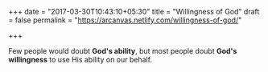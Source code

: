 +++
date = "2017-03-30T10:43:10+05:30"
title = "Willingness of God"
draft = false
permalink = "https://arcanvas.netlify.com/willingness-of-god/"

+++

Few people would doubt **God's ability**, but most people doubt **God's willingness** to use His ability on our behalf.
